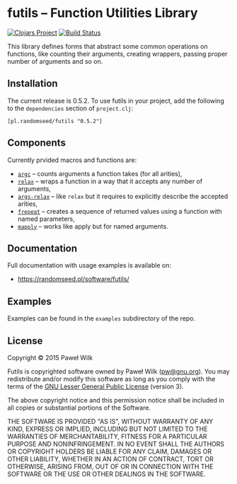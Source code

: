 # futils – Function Utilities Library

[![Clojars Project](http://clojars.org/pl.randomseed/futils/latest-version.svg)](http://clojars.org/pl.randomseed/futils)
[![Build Status](https://travis-ci.org/siefca/futils.png?branch=master)](https://travis-ci.org/siefca/futils)

This library defines forms that abstract some common operations on functions,
like counting their arguments, creating wrappers, passing proper number of
arguments and so on.

## Installation

The current release is 0.5.2. To use futils in your project, add the following
to the `dependencies` section of `project.clj`:

```
[pl.randomseed/futils "0.5.2"]
```

## Components

Currently prvided macros and functions are:

* [`argc`][argc] – counts arguments a function takes (for all arities),
* [`relax`][relax] – wraps a function in a way that it accepts any number of
  arguments,
* [`args-relax`][args-relax] – like `relax` but it requires to explicitly
  describe the accepted arities,
* [`frepeat`][frepeat] – creates a sequence of returned values using a function
  with named parameters,
* [`mapply`][mapply] – works like apply but for named arguments.

## Documentation

Full documentation with usage examples is available on:

* https://randomseed.pl/software/futils/

## Examples

Examples can be found in the `examples` subdirectory of the repo.

## License

Copyright © 2015 Paweł Wilk

Futils is copyrighted software owned by Paweł Wilk (pw@gnu.org). You may
redistribute and/or modify this software as long as you comply with the terms of
the [GNU Lesser General Public License][LICENSE] (version 3).

The above copyright notice and this permission notice shall be included in all
copies or substantial portions of the Software.

THE SOFTWARE IS PROVIDED "AS IS", WITHOUT WARRANTY OF ANY KIND, EXPRESS OR
IMPLIED, INCLUDING BUT NOT LIMITED TO THE WARRANTIES OF MERCHANTABILITY, FITNESS
FOR A PARTICULAR PURPOSE AND NONINFRINGEMENT. IN NO EVENT SHALL THE AUTHORS OR
COPYRIGHT HOLDERS BE LIABLE FOR ANY CLAIM, DAMAGES OR OTHER LIABILITY, WHETHER
IN AN ACTION OF CONTRACT, TORT OR OTHERWISE, ARISING FROM, OUT OF OR IN
CONNECTION WITH THE SOFTWARE OR THE USE OR OTHER DEALINGS IN THE SOFTWARE.

[NEWS.md]:    https://github.com/siefca/futils/blob/master/NEWS.md
[LICENSE]:    https://github.com/siefca/futils/blob/master/LICENSE
[argc]:       https://randomseed.pl/software/futils/#argc
[relax]:      https://randomseed.pl/software/futils/#relax
[args-relax]: https://randomseed.pl/software/futils/#args-relax
[frepeat]:    https://randomseed.pl/software/futils/#frepeat
[mapply]:     https://randomseed.pl/software/futils/#mapply

